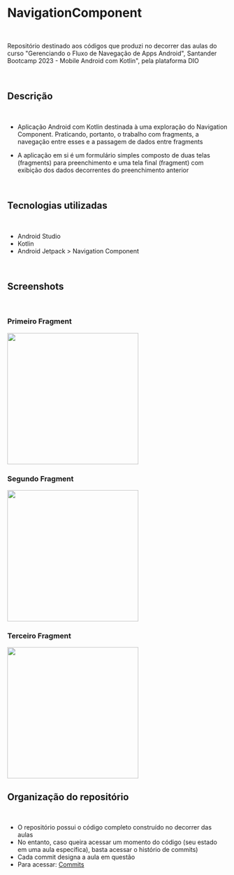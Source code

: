 # NavigationComponent

<br>

Repositório destinado aos códigos que produzi no decorrer das aulas do curso "Gerenciando o Fluxo de Navegação de Apps Android", Santander Bootcamp 2023 - Mobile Android com Kotlin", pela plataforma DIO

<br>

## Descrição

<br>

* Aplicação Android com Kotlin destinada à uma exploração do Navigation Component. Praticando, portanto, o trabalho com fragments, a navegação entre esses e a passagem de dados entre fragments
- A aplicação em si é um formulário simples composto de duas telas (fragments) para preenchimento e uma tela final (fragment) com exibição dos dados decorrentes do preenchimento anterior

<br>

## Tecnologias utilizadas

<br>

* Android Studio
* Kotlin
* Android Jetpack > Navigation Component

<br>

## Screenshots

<br>

### Primeiro Fragment

<img src="https://github.com/jessicaraissapessoa/NavigationComponent/assets/103599234/186213f5-95e7-4897-8e92-922194366a30" width="300">

<br>

### Segundo Fragment

<img src="https://github.com/jessicaraissapessoa/NavigationComponent/assets/103599234/cc24e652-6314-405f-9c49-a076c1f31ee3" width="300">

<br>

### Terceiro Fragment

<img src="https://github.com/jessicaraissapessoa/NavigationComponent/assets/103599234/fe017854-7d59-465d-851a-e020f53fd2bb" width="300">

<br>

## Organização do repositório

<br>

* O repositório possui o código completo construído no decorrer das aulas
* No entanto, caso queira acessar um momento do código (seu estado em uma aula específica), basta acessar o histório de commits)
* Cada commit designa a aula em questão
* Para acessar: [Commits](https://github.com/jessicaraissapessoa/NavigationComponent/activity?ref=main)
